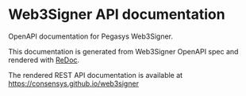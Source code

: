 # Web3Signer API documentation

OpenAPI documentation for Pegasys Web3Signer.

This documentation is generated from Web3Signer OpenAPI spec and rendered with
[ReDoc](https://github.com/Redocly/redoc).

The rendered REST API documentation is available at https://consensys.github.io/web3signer
